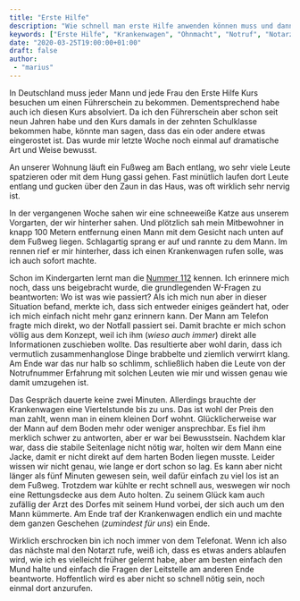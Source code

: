 ```yaml
---
title: "Erste Hilfe"
description: "Wie schnell man erste Hilfe anwenden können muss und dann doch absolut nichts weiß"
keywords: ["Erste Hilfe", "Krankenwagen", "Ohnmacht", "Notruf", "Notarzt", "Krankenwagen"]
date: "2020-03-25T19:00:00+01:00"
draft: false
author:
 - "marius"
---
```


In Deutschland muss jeder Mann und jede Frau den Erste Hilfe Kurs besuchen um einen Führerschein zu bekommen. Dementsprechend habe auch ich diesen Kurs absolviert. Da ich den Führerschein aber schon seit neun Jahren habe und den Kurs damals in der zehnten Schulklasse bekommen habe, könnte man sagen, dass das ein oder andere etwas eingerostet ist. Das wurde mir letzte Woche noch einmal auf dramatische Art und Weise bewusst.

An unserer Wohnung läuft ein Fußweg am Bach entlang, wo sehr viele Leute spatzieren oder mit dem Hung gassi gehen. Fast minütlich laufen dort Leute entlang und gucken über den Zaun in das Haus, was oft wirklich sehr nervig ist.

In der vergangenen Woche sahen wir eine schneeweiße Katze aus unserem Vorgarten, der wir hinterher sahen. Und plötzlich sah mein Mitbewohner in knapp 100 Metern entfernung einen Mann mit dem Gesicht nach unten auf dem Fußweg liegen. Schlagartig sprang er auf und rannte zu dem Mann. Im rennen rief er mir hinterher, dass ich einen Krankenwagen rufen solle, was ich auch sofort machte.

Schon im Kindergarten lernt man die [Nummer 112](https://de.wikipedia.org/wiki/Euronotruf) kennen. Ich erinnere mich noch, dass uns beigebracht wurde, die grundlegenden W-Fragen zu beantworten: Wo ist was wie passiert? Als ich mich nun aber in dieser Situation befand, merkte ich, dass sich entweder einiges geändert hat, oder ich mich einfach nicht mehr ganz erinnern kann. Der Mann am Telefon fragte mich direkt, wo der Notfall passiert sei. Damit brachte er mich schon völlig aus dem Konzept, weil ich ihm (_wieso auch immer_) direkt alle Informationen zuschieben wollte. Das resultierte aber wohl darin, dass ich vermutlich zusammenhanglose Dinge brabbelte und ziemlich verwirrt klang. Am Ende war das nur halb so schlimm, schließlich haben die Leute von der Notrufnummer Erfahrung mit solchen Leuten wie mir und wissen genau wie damit umzugehen ist.

Das Gespräch dauerte keine zwei Minuten. Allerdings brauchte der Krankenwagen eine Viertelstunde bis zu uns. Das ist wohl der Preis den man zahlt, wenn man in einem kleinen Dorf wohnt. Glücklicherweise war der Mann auf dem Boden mehr oder weniger ansprechbar. Es fiel ihm merklich schwer zu antworten, aber er war bei Bewusstsein. Nachdem klar war, dass die stabile Seitenlage nicht nötig war, holten wir dem Mann eine Jacke, damit er nicht direkt auf dem harten Boden liegen musste. Leider wissen wir nicht genau, wie lange er dort schon so lag. Es kann aber nicht länger als fünf Minuten gewesen sein, weil dafür einfach zu viel los ist an dem Fußweg. Trotzdem war kühlte er recht schnell aus, weswegen wir noch eine Rettungsdecke aus dem Auto holten. Zu seinem Glück kam auch zufällig der Arzt des Dorfes mit seinem Hund vorbei, der sich auch um den Mann kümmerte. Am Ende traf der Krankenwagen endlich ein und machte dem ganzen Geschehen (_zumindest für uns_) ein Ende.

Wirklich erschrocken bin ich noch immer von dem Telefonat. Wenn ich also das nächste mal den Notarzt rufe, weiß ich, dass es etwas anders ablaufen wird, wie ich es vielleicht früher gelernt habe, aber am besten einfach den Mund halte und einfach die Fragen der Leitstelle am anderen Ende beantworte. Hoffentlich wird es aber nicht so schnell nötig sein, noch einmal dort anzurufen.
